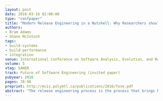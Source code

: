 ```yaml
---
layout: post
date: 2016-03-16 02:00:00
type: "confpaper"
title: "Modern Release Engineering in a Nutshell: Why Researchers should Care"
authors:
- Bram Adams
- Shane McIntosh
tags:
- build-systems
- build-performance
- integration
venue: International Conference on Software Analysis, Evolution, and Reengineering
volume: 5
vtag: SANER
track: Future of Software Engineering (invited paper)
pubyear: 2016
pages: 78-90
preprint: http://mcis.polymtl.ca/publications/2016/fose.pdf
abstract: "The release engineering process is the process that brings high quality code changes from a developer's workspace to the end user, encompassing code change integration, continuous integration, build system specifications, infrastructure-as-code, deployment and release. Recent practices of continuous delivery, which bring new content to the end user in days or hours rather than months or years, have generated a surge of industry-driven interest in the release engineering pipeline. This paper argues that the involvement of researchers is essential, by providing a brief introduction to the six major phases of the release engineering pipeline, a roadmap of future research, and a checklist of three major ways that the release engineering process of a system under study can invalidate the findings of software engineering studies. The main take-home message is that, while release engineering technology has flourished tremendously due to industry, empirical validation of best practices and the impact of the release engineering process on (amongst others) software quality is largely missing and provides major research opportunities."
---
```

